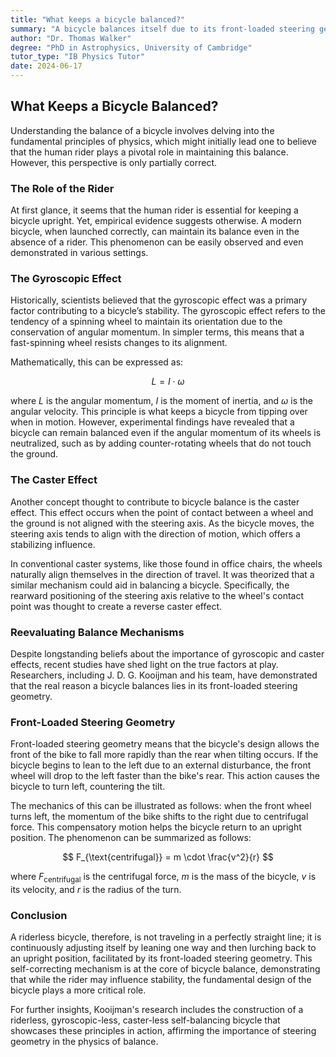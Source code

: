 ```yaml
---
title: "What keeps a bicycle balanced?"
summary: "A bicycle balances itself due to its front-loaded steering geometry, not gyroscopic or caster effects. When a bike tilts, the front wheel turns, causing the bike to lurch back upright.  This self-correcting mechanism keeps the bike balanced, even without a rider."
author: "Dr. Thomas Walker"
degree: "PhD in Astrophysics, University of Cambridge"
tutor_type: "IB Physics Tutor"
date: 2024-06-17
---
```


## What Keeps a Bicycle Balanced?

Understanding the balance of a bicycle involves delving into the fundamental principles of physics, which might initially lead one to believe that the human rider plays a pivotal role in maintaining this balance. However, this perspective is only partially correct.

### The Role of the Rider

At first glance, it seems that the human rider is essential for keeping a bicycle upright. Yet, empirical evidence suggests otherwise. A modern bicycle, when launched correctly, can maintain its balance even in the absence of a rider. This phenomenon can be easily observed and even demonstrated in various settings. 

### The Gyroscopic Effect

Historically, scientists believed that the gyroscopic effect was a primary factor contributing to a bicycle’s stability. The gyroscopic effect refers to the tendency of a spinning wheel to maintain its orientation due to the conservation of angular momentum. In simpler terms, this means that a fast-spinning wheel resists changes to its alignment. 

Mathematically, this can be expressed as:

$$
L = I \cdot \omega
$$

where $L$ is the angular momentum, $I$ is the moment of inertia, and $\omega$ is the angular velocity. This principle is what keeps a bicycle from tipping over when in motion. However, experimental findings have revealed that a bicycle can remain balanced even if the angular momentum of its wheels is neutralized, such as by adding counter-rotating wheels that do not touch the ground.

### The Caster Effect

Another concept thought to contribute to bicycle balance is the caster effect. This effect occurs when the point of contact between a wheel and the ground is not aligned with the steering axis. As the bicycle moves, the steering axis tends to align with the direction of motion, which offers a stabilizing influence.

In conventional caster systems, like those found in office chairs, the wheels naturally align themselves in the direction of travel. It was theorized that a similar mechanism could aid in balancing a bicycle. Specifically, the rearward positioning of the steering axis relative to the wheel's contact point was thought to create a reverse caster effect.

### Reevaluating Balance Mechanisms

Despite longstanding beliefs about the importance of gyroscopic and caster effects, recent studies have shed light on the true factors at play. Researchers, including J. D. G. Kooijman and his team, have demonstrated that the real reason a bicycle balances lies in its front-loaded steering geometry.

### Front-Loaded Steering Geometry

Front-loaded steering geometry means that the bicycle's design allows the front of the bike to fall more rapidly than the rear when tilting occurs. If the bicycle begins to lean to the left due to an external disturbance, the front wheel will drop to the left faster than the bike's rear. This action causes the bicycle to turn left, countering the tilt. 

The mechanics of this can be illustrated as follows: when the front wheel turns left, the momentum of the bike shifts to the right due to centrifugal force. This compensatory motion helps the bicycle return to an upright position. The phenomenon can be summarized as follows:

$$
F_{\text{centrifugal}} = m \cdot \frac{v^2}{r}
$$

where $F_{\text{centrifugal}}$ is the centrifugal force, $m$ is the mass of the bicycle, $v$ is its velocity, and $r$ is the radius of the turn. 

### Conclusion

A riderless bicycle, therefore, is not traveling in a perfectly straight line; it is continuously adjusting itself by leaning one way and then lurching back to an upright position, facilitated by its front-loaded steering geometry. This self-correcting mechanism is at the core of bicycle balance, demonstrating that while the rider may influence stability, the fundamental design of the bicycle plays a more critical role. 

For further insights, Kooijman's research includes the construction of a riderless, gyroscopic-less, caster-less self-balancing bicycle that showcases these principles in action, affirming the importance of steering geometry in the physics of balance.
    